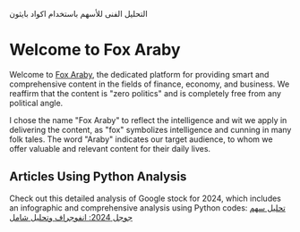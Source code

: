 
التحليل الفنى للأسهم باستخدام اكواد بايثون 
# Welcome to Fox Araby

Welcome to [Fox Araby](https://foxaraby.com), the dedicated platform for providing smart and comprehensive content in the fields of finance, economy, and business. We reaffirm that the content is "zero politics" and is completely free from any political angle.

I chose the name "Fox Araby" to reflect the intelligence and wit we apply in delivering the content, as "fox" symbolizes intelligence and cunning in many folk tales. The word "Araby" indicates our target audience, to whom we offer valuable and relevant content for their daily lives.

## Articles Using Python Analysis

Check out this detailed analysis of Google stock for 2024, which includes an infographic and comprehensive analysis using Python codes:
[تحليل سهم جوجل 2024: انفوجراف وتحليل شامل](https://foxaraby.com/%d8%aa%d8%ad%d9%84%d9%8a%d9%84-%d8%b3%d9%87%d9%85-%d8%ac%d9%88%d8%ac%d9%84-2024-%d8%a7%d9%86%d9%81%d9%88%d8%ac%d8%b1%d8%a7%d9%81-%d8%aa%d8%ad%d9%84%d9%8a%d9%84-%d8%b4%d8%a7%d9%85%d9%84-%d9%85%d9%86/)
